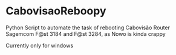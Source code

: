 # CabovisaoReboopy


Python Script to automate the task of rebooting Cabovisão Router Sagemcom F@st 3184 and  F@st 3284, as Nowo is kinda crappy

Currently only for windows
